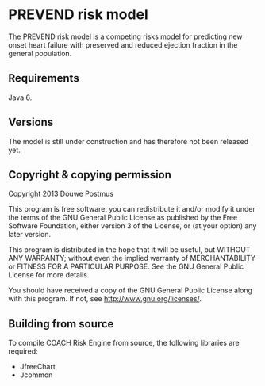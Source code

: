 PREVEND risk model
=========

The PREVEND risk model is a competing risks model for predicting new onset heart failure with preserved and reduced ejection fraction in the general population.


Requirements
------------

Java 6.

Versions
--------

The model is still under construction and has therefore not been released yet.

Copyright & copying permission
------------------------------

Copyright 2013 Douwe Postmus

This program is free software: you can redistribute it and/or modify it under the terms of the GNU General Public License as published by the Free Software Foundation, either version 3 of the License, or (at your option) any later version.

This program is distributed in the hope that it will be useful, but WITHOUT ANY WARRANTY; without even the implied warranty of MERCHANTABILITY or FITNESS FOR A PARTICULAR PURPOSE. See the GNU General Public License for more details.

You should have received a copy of the GNU General Public License along with this program. If not, see <http://www.gnu.org/licenses/>.


Building from source
--------------------

To compile COACH Risk Engine from source, the following libraries are required:
- JfreeChart
- Jcommon
